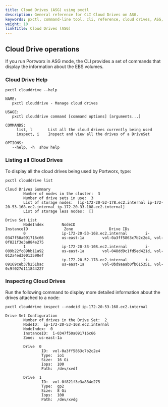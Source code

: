 ```yaml
---
title: Cloud Drives (ASG) using pxctl
description: General reference for CLI Cloud Drives on ASG.
keywords: pxctl, command-line tool, cli, reference, cloud drives, ASG, auto-scaling group
weight: 10
linkTitle: Cloud Drives (ASG)
---
```


## Cloud Drive operations

If you run Portworx in ASG mode, the CLI provides a set of commands that display the information about the EBS volumes.

### Cloud Drive Help

```text
pxctl clouddrive --help
```

```output
NAME:
   pxctl clouddrive - Manage cloud drives

USAGE:
   pxctl clouddrive command [command options] [arguments...]

COMMANDS:
     list, l       List all the cloud drives currently being used
     inspect, i    Inspect and view all the drives of a DriveSet

OPTIONS:
   --help, -h  show help
```

### Listing all Cloud Drives

To display all the cloud drives being used by Portworx, type:

```text
pxctl clouddrive list
```

```output
Cloud Drives Summary
        Number of nodes in the cluster:  3
        Number of drive sets in use:  3
        List of storage nodes:  [ip-172-20-52-178.ec2.internal ip-172-20-53-168.ec2.internal ip-172-20-33-108.ec2.internal]
        List of storage less nodes:  []

Drive Set List
        NodeIndex        NodeID                                InstanceID                Zone                Drive IDs
        0                ip-172-20-53-168.ec2.internal        i-0347f50a091716c66        us-east-1a        vol-0a3ff5863c7b2c2e4, vol-0f821f3e3a884e275
        1                ip-172-20-33-108.ec2.internal        i-089b22fc89bb11a92        us-east-1a        vol-048dd9c1fd5ed421d, vol-012a4ed30013590ef
        2                ip-172-20-52-178.ec2.internal        i-09169ceb37b251bac        us-east-1a        vol-0bd9aaab0fb615351, vol-0c9f027d111844227
```

### Inspecting Cloud Drives

Run the following command to display more detailed information about the drives attached to a node:

```text
pxctl clouddrive inspect --nodeid ip-172-20-53-168.ec2.internal
```

```output
Drive Set Configuration
        Number of drives in the Drive Set:  2
        NodeID:  ip-172-20-53-168.ec2.internal
        NodeIndex:  0
        InstanceID:  i-0347f50a091716c66
        Zone:  us-east-1a

        Drive  0
                ID:  vol-0a3ff5863c7b2c2e4
                Type:  io1
                Size:  16 Gi
                Iops:  100
                Path:  /dev/xvdf

        Drive  1
                ID:  vol-0f821f3e3a884e275
                Type:  gp2
                Size:  8 Gi
                Iops:  100
                Path:  /dev/xvdg
```
